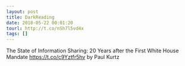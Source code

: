 ```yaml
---
layout: post
title: DarkReading
date: 2018-05-22 00:01:20
tourl: http://t.co/nSh7l5vd4x
tags: []
---
```

The State of Information Sharing: 20 Years after the First White House Mandate https://t.co/c9Yztfr5hv by Paul Kurtz
